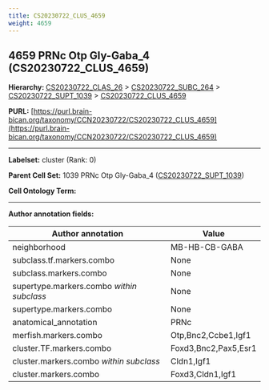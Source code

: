 ```yaml
---
title: CS20230722_CLUS_4659
weight: 4659
---
```

## 4659 PRNc Otp Gly-Gaba_4 (CS20230722_CLUS_4659)
<b>Hierarchy: </b>
[CS20230722_CLAS_26](../CS20230722_CLAS_26) >
[CS20230722_SUBC_264](../CS20230722_SUBC_264) >
[CS20230722_SUPT_1039](../CS20230722_SUPT_1039) >
[CS20230722_CLUS_4659](../CS20230722_CLUS_4659)

**PURL:** [https://purl.brain-bican.org/taxonomy/CCN20230722/CS20230722_CLUS_4659](https://purl.brain-bican.org/taxonomy/CCN20230722/CS20230722_CLUS_4659)

---


**Labelset:** cluster (Rank: 0)

**Parent Cell Set:** 1039 PRNc Otp Gly-Gaba_4 ([CS20230722_SUPT_1039](../CS20230722_SUPT_1039))



**Cell Ontology Term:** 

[MARKER GENES.]: #


---

[TRANSFERRED ANNOTATIONS.]: #


[AUTHOR ANNOTATION FIELDS.]: #


**Author annotation fields:**

| Author annotation | Value |
|-------------------|-------|
|neighborhood|MB-HB-CB-GABA|
|subclass.tf.markers.combo|None|
|subclass.markers.combo|None|
|supertype.markers.combo _within subclass_|None|
|supertype.markers.combo|None|
|anatomical_annotation|PRNc|
|merfish.markers.combo|Otp,Bnc2,Ccbe1,Igf1|
|cluster.TF.markers.combo|Foxd3,Bnc2,Pax5,Esr1|
|cluster.markers.combo _within subclass_|Cldn1,Igf1|
|cluster.markers.combo|Foxd3,Cldn1,Igf1|
